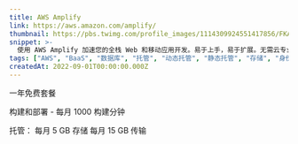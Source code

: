 ```yaml
---
title: AWS Amplify
link: https://aws.amazon.com/amplify/
thumbnail: https://pbs.twimg.com/profile_images/1114309924551417856/FKA4cm2x_400x400.png
snippet: >-
  使用 AWS Amplify 加速您的全栈 Web 和移动应用开发。易于上手，易于扩展。无需云专业知识。由 AWS 提供支持。
tags: ["AWS", "BaaS", "数据库", "托管", "动态托管", "静态托管", "存储", "身份验证"]
createdAt: 2022-09-01T00:00:00.000Z
---
```

一年免费套餐

构建和部署 - 每月 1000 构建分钟

托管：
每月 5 GB 存储
每月 15 GB 传输